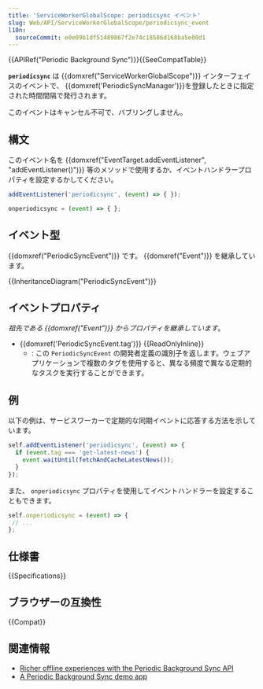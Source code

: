 ```yaml
---
title: 'ServiceWorkerGlobalScope: periodicsync イベント'
slug: Web/API/ServiceWorkerGlobalScope/periodicsync_event
l10n:
  sourceCommit: e0e09b1df51489867f2e74c18586d168ba5e00d1
---
```


{{APIRef("Periodic Background Sync")}}{{SeeCompatTable}}

**`periodicsync`** は {{domxref("ServiceWorkerGlobalScope")}} インターフェイスのイベントで、 {{domxref('PeriodicSyncManager')}}を登録したときに指定された時間間隔で発行されます。

このイベントはキャンセル不可で、バブリングしません。

## 構文

このイベント名を {{domxref("EventTarget.addEventListener", "addEventListener()")}} 等のメソッドで使用するか、イベントハンドラープロパティを設定するかしてください。

```js
addEventListener('periodicsync', (event) => { });

onperiodicsync = (event) => { };
```

## イベント型

{{domxref("PeriodicSyncEvent")}} です。 {{domxref("Event")}} を継承しています。

{{InheritanceDiagram("PeriodicSyncEvent")}}

## イベントプロパティ

_祖先である {{domxref("Event")}} からプロパティを継承しています_。

- {{domxref('PeriodicSyncEvent.tag')}} {{ReadOnlyInline}}
  - : この `PeriodicSyncEvent` の開発者定義の識別子を返します。ウェブアプリケーションで複数のタグを使用すると、異なる頻度で異なる定期的なタスクを実行することができます。

## 例

以下の例は、サービスワーカーで定期的な同期イベントに応答する方法を示しています。

```js
self.addEventListener('periodicsync', (event) => {
  if (event.tag === 'get-latest-news') {
    event.waitUntil(fetchAndCacheLatestNews());
  }
});
```

また、 `onperiodicsync` プロパティを使用してイベントハンドラーを設定することもできます。

```js
self.onperiodicsync = (event) => {
 // ...
};
```

## 仕様書

{{Specifications}}

## ブラウザーの互換性

{{Compat}}

## 関連情報

- [Richer offline experiences with the Periodic Background Sync API](https://web.dev/periodic-background-sync/)
- [A Periodic Background Sync demo app](https://webplatformapis.com/periodic_sync/periodicSync_improved.html)
